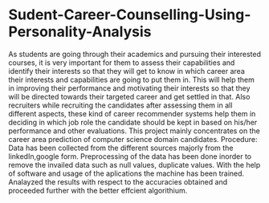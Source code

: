 # Sudent-Career-Counselling-Using-Personality-Analysis

As students are going through their academics and pursuing their interested courses, it is very important for them to assess their capabilities and identify their interests so that they will get to know in which career area their interests and capabilities are going to put them in. This will help them in improving their performance and motivating their interests so that they will be directed towards their targeted career and get settled in that. Also recruiters while recruiting the candidates after assessing them in all different aspects, these kind of career recommender systems help them in deciding in which job role the candidate should be kept in based on his/her performance and other evaluations. This project mainly concentrates on the career area prediction of computer science domain candidates. Procedure: Data has been collected from the different sources majorly from the linkedIn,google form. Preprocessing of the data has been done inorder to remove the invailed data such as null values, duplicate values. With the help of software and usage of the aplications the machine has been trained. Analayzed the results with respect to the accuracies obtained and proceeded further with the better effcient algorithium.
